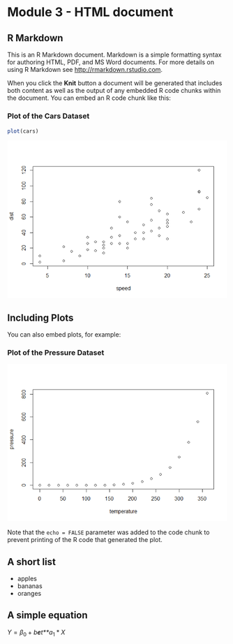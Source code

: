 Module 3 - HTML document
========================

R Markdown
----------

This is an R Markdown document. Markdown is a simple formatting syntax for authoring HTML, PDF, and MS Word documents. For more details on using R Markdown see <http://rmarkdown.rstudio.com>.

When you click the **Knit** button a document will be generated that includes both content as well as the output of any embedded R code chunks within the document. You can embed an R code chunk like this:

### Plot of the Cars Dataset

``` r
plot(cars)
```

![](githubmd__document_files/figure-markdown_github/cars-1.png)

Including Plots
---------------

You can also embed plots, for example:

### Plot of the Pressure Dataset

![](githubmd__document_files/figure-markdown_github/pressure-1.png)

Note that the `echo = FALSE` parameter was added to the code chunk to prevent printing of the R code that generated the plot.

A short list
------------

-   apples
-   bananas
-   oranges

A simple equation
-----------------

*Y* = *β*<sub>0</sub> + *b**e**t**a*<sub>1</sub> \* *X*
